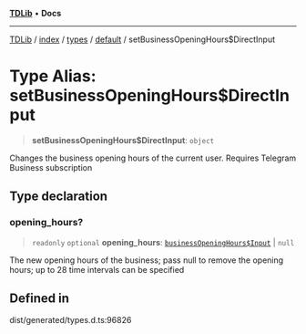 [**TDLib**](../../../../../../README.md) • **Docs**

***

[TDLib](../../../../../../modules.md) / [index](../../../../../README.md) / [types](../../../README.md) / [default](../README.md) / setBusinessOpeningHours$DirectInput

# Type Alias: setBusinessOpeningHours$DirectInput

> **setBusinessOpeningHours$DirectInput**: `object`

Changes the business opening hours of the current user. Requires Telegram Business subscription

## Type declaration

### opening\_hours?

> `readonly` `optional` **opening\_hours**: [`businessOpeningHours$Input`](businessOpeningHours$Input.md) \| `null`

The new opening hours of the business; pass null to remove the opening hours; up to 28 time intervals can be specified

## Defined in

dist/generated/types.d.ts:96826
